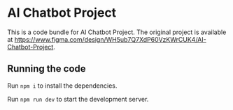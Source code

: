 
  # AI Chatbot Project

  This is a code bundle for AI Chatbot Project. The original project is available at https://www.figma.com/design/WH5ub7Q7XdP60VzKWrCUK4/AI-Chatbot-Project.

  ## Running the code

  Run `npm i` to install the dependencies.

  Run `npm run dev` to start the development server.
  